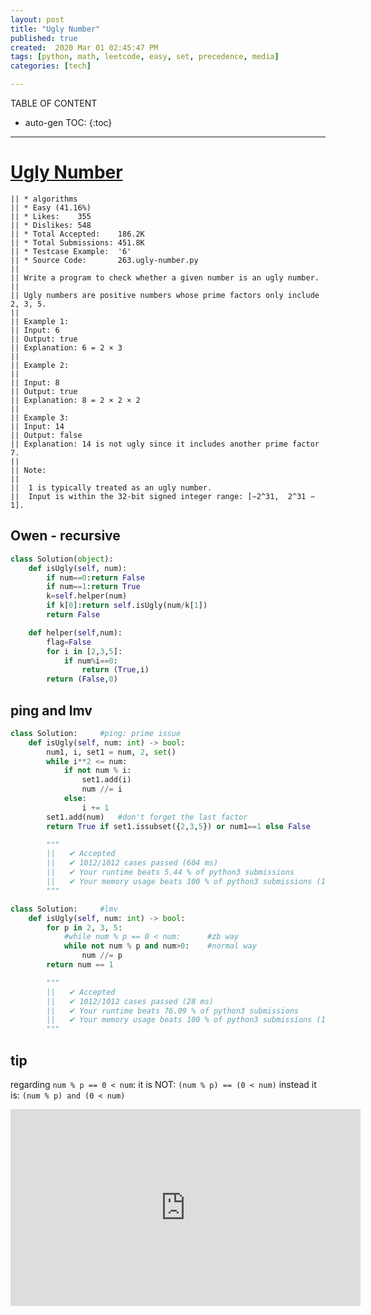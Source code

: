 ```yaml
---
layout: post
title: "Ugly Number"
published: true
created:  2020 Mar 01 02:45:47 PM
tags: [python, math, leetcode, easy, set, precedence, media]
categories: [tech]

---
```


TABLE OF CONTENT

* auto-gen TOC:
{:toc}

- - -

# [Ugly Number](https://leetcode.com/problems/ugly-number/submissions/)

    || * algorithms
    || * Easy (41.16%)
    || * Likes:    355
    || * Dislikes: 548
    || * Total Accepted:    186.2K
    || * Total Submissions: 451.8K
    || * Testcase Example:  '6'
    || * Source Code:       263.ugly-number.py
    || 
    || Write a program to check whether a given number is an ugly number.
    || 
    || Ugly numbers are positive numbers whose prime factors only include 2, 3, 5.
    || 
    || Example 1:
    || Input: 6
    || Output: true
    || Explanation: 6 = 2 × 3
    || 
    || Example 2:
    || 
    || Input: 8
    || Output: true
    || Explanation: 8 = 2 × 2 × 2
    || 
    || Example 3:
    || Input: 14
    || Output: false 
    || Explanation: 14 is not ugly since it includes another prime factor 7.
    || 
    || Note:
    || 
    || 	1 is typically treated as an ugly number.
    || 	Input is within the 32-bit signed integer range: [−2^31,  2^31 − 1].

## Owen - recursive

```python
class Solution(object):
    def isUgly(self, num):
        if num==0:return False
        if num==1:return True
        k=self.helper(num)
        if k[0]:return self.isUgly(num/k[1])
        return False

    def helper(self,num):
        flag=False
        for i in [2,3,5]:
            if num%i==0:
                return (True,i)
        return (False,0)
```

## ping and lmv

```python
class Solution:     #ping: prime issue
    def isUgly(self, num: int) -> bool:
        num1, i, set1 = num, 2, set()
        while i**2 <= num:
            if not num % i:
                set1.add(i)
                num //= i
            else:
                i += 1
        set1.add(num)   #don't forget the last factor
        return True if set1.issubset({2,3,5}) or num1==1 else False

        """
        ||   ✔ Accepted
        ||   ✔ 1012/1012 cases passed (604 ms)
        ||   ✔ Your runtime beats 5.44 % of python3 submissions
        ||   ✔ Your memory usage beats 100 % of python3 submissions (12.7 MB)
        """

class Solution:     #lmv
    def isUgly(self, num: int) -> bool:
        for p in 2, 3, 5:
            #while num % p == 0 < num:      #zb way
            while not num % p and num>0:    #normal way
                num //= p
        return num == 1

        """
        ||   ✔ Accepted
        ||   ✔ 1012/1012 cases passed (28 ms)
        ||   ✔ Your runtime beats 76.09 % of python3 submissions
        ||   ✔ Your memory usage beats 100 % of python3 submissions (12.8 MB)
        """
```

## tip


regarding `num % p == 0 < num`:
it is NOT: `(num % p) == (0 < num)`
instead it is: `(num % p) and (0 < num)`

<iframe width="560" height="315" src="https://www.youtube.com/embed/Wz4WWds2HjQ" frameborder="0" allow="accelerometer; autoplay; encrypted-media; gyroscope; picture-in-picture" allowfullscreen></iframe>
